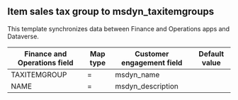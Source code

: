 ## Item sales tax group to msdyn_taxitemgroups

This template synchronizes data between Finance and Operations apps and Dataverse.

Finance and Operations field | Map type | Customer engagement field | Default value
---|---|---|---
TAXITEMGROUP | = | msdyn_name | 
NAME | = | msdyn_description | 

